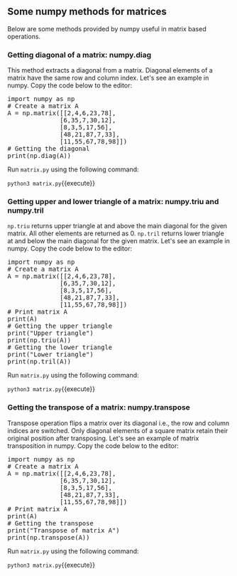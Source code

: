 ## Some numpy methods for matrices
Below are some methods provided by numpy useful in matrix based operations.

### Getting diagonal of a matrix: numpy.diag
This method extracts a diagonal from a matrix. Diagonal elements of a matrix have the same row and column index. Let's see an example in numpy. Copy the code below to the editor:

<pre class="file" data-filename="matrix.py" data-target="replace">
import numpy as np
# Create a matrix A
A = np.matrix([[2,4,6,23,78],
              [6,35,7,30,12],
              [8,3,5,17,56],
              [48,21,87,7,33],
              [11,55,67,78,98]])
# Getting the diagonal
print(np.diag(A))
</pre>

Run `matrix.py` using the following command:

`python3 matrix.py`{{execute}}

### Getting upper and lower triangle of a matrix: numpy.triu and numpy.tril
`np.triu` returns upper triangle at and above the main diagonal for the given matrix. All other elements are returned as 0. `np.tril` returns lower triangle at and below the main diagonal for the given matrix. Let's see an example in numpy. Copy the code below to the editor:

<pre class="file" data-filename="matrix.py" data-target="replace">
import numpy as np
# Create a matrix A
A = np.matrix([[2,4,6,23,78],
              [6,35,7,30,12],
              [8,3,5,17,56],
              [48,21,87,7,33],
              [11,55,67,78,98]])
# Print matrix A
print(A)
# Getting the upper triangle
print("Upper triangle")
print(np.triu(A))
# Getting the lower triangle
print("Lower triangle")
print(np.tril(A))
</pre>

Run `matrix.py` using the following command:

`python3 matrix.py`{{execute}}

### Getting the transpose of a matrix: numpy.transpose
Transpose operation flips a matrix over its diagonal i.e., the row and column indices are switched. Only diagonal elements of a square matrix retain their original position after transposing. Let's see an example of matrix transposition in numpy. Copy the code below to the editor:

<pre class="file" data-filename="matrix.py" data-target="replace">
import numpy as np
# Create a matrix A
A = np.matrix([[2,4,6,23,78],
              [6,35,7,30,12],
              [8,3,5,17,56],
              [48,21,87,7,33],
              [11,55,67,78,98]])
# Print matrix A
print(A)
# Getting the transpose
print("Transpose of matrix A")
print(np.transpose(A))
</pre>

Run `matrix.py` using the following command:

`python3 matrix.py`{{execute}}